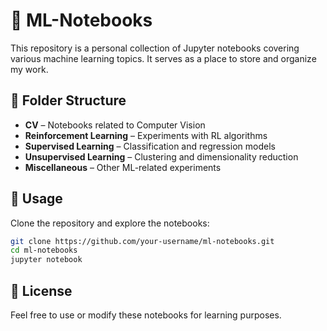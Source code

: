 # 📓 ML-Notebooks  

This repository is a personal collection of Jupyter notebooks covering various machine learning topics. It serves as a place to store and organize my work.  

## 📂 Folder Structure  

- **CV** – Notebooks related to Computer Vision  
- **Reinforcement Learning** – Experiments with RL algorithms  
- **Supervised Learning** – Classification and regression models  
- **Unsupervised Learning** – Clustering and dimensionality reduction  
- **Miscellaneous** – Other ML-related experiments  

## 🔧 Usage  

Clone the repository and explore the notebooks:  
```bash
git clone https://github.com/your-username/ml-notebooks.git
cd ml-notebooks
jupyter notebook
```

## 📜 License  

Feel free to use or modify these notebooks for learning purposes.  

